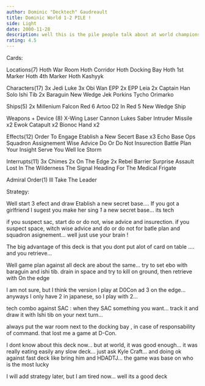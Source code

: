 ```yaml
---
author: Dominic "Decktech" Gaudreault
title: Dominic World 1-2 PILE !
side: Light
date: 2000-11-28
description: well this is the pile people talk about at world championship. It a real tech deck... example... wedge in his ship + a 7 destiny track  with a baraguin = 16 power...
rating: 4.5
---
```

Cards: 

Locations(7)
Hoth War Room
Hoth Corridor
Hoth Docking Bay
Hoth 1st Marker
Hoth 4th Marker
Hoth
Kashyyk

Characters(17)
3x Jedi Luke
3x Obi Wan EPP
2x EPP Leia
2x Captain Han Solo
Ishi Tib
2x Baraguin
New Wedge
Jek Porkins
Tycho
Orimarko

Ships(5)
2x Millenium Falcon
Red 6
Artoo D2 In Red 5
New Wedge Ship

Weapons + Device (8)
X-Wing Laser Cannon
Lukes Saber
Intruder Missile x2
Ewok Catapult x2
Bionoc Hand x2

Effects(12)
Order To Engage
Etablish a New Secert Base x3
Echo Base Ops
Squadron Assignement
Wise Advice
Do Or Do Not
Insurection
Battle Plan
Your Insight Serve You Well
Ice Storm

Interrupts(11)
3x Chimes
2x On The Edge
2x Rebel Barrier
Surprise Assault
Lost In The Wilderness
The Signal
Heading For The Medical Frigate

Admiral Order(1)
Ill Take The Leader



Strategy: 

Well start 3 efect and draw Etablish a new secret base.... If you got a girlfriend I sugest you make her sing *1* a new secret base... its tech

if you suspect sac, start do or do not, wise advice and insurection. if you suspect space, witch wise advice and do or do not for batle plan and squadron asignement... well just use your brain !

The big advantage of this deck is that you dont put alot of card on table .... and you retrieve...

Well game plan against all deck are about the same... try to set ebo with baraguin and ishi tib. drain in space and try to kill on ground, then retrieve with On the edge

I am not sure, but I think the version I play at D0Con ad 3 on the edge... anyways I only have 2 in japanese, so I play with 2...

tech combo against SAC : when they SAC something you want... track it and draw it with Ishi tib on your next turn...

always put the war room next to the docking bay , in case of responsability of command. that lost me a game at D-Con.

I dont know about this deck now... but at world, it was good enough... it was really eating easily any slow deck... just ask Kyle Craft... and doing ok against fast deck like bring him and HDADTJ... the game was base on who is the most lucky

I will add strategy later, but I am tired now... well its a good deck	